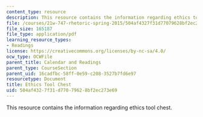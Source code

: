 ```yaml
---
content_type: resource
description: This resource contains the information regarding ethics tool chest.
file: /courses/21w-747-rhetoric-spring-2015/504af4327f31d77079628bf2ec273e69_MIT21W_747S15_rr02.pdf
file_size: 165187
file_type: application/pdf
learning_resource_types:
- Readings
license: https://creativecommons.org/licenses/by-nc-sa/4.0/
ocw_type: OCWFile
parent_title: Calendar and Readings
parent_type: CourseSection
parent_uid: 16cadfbc-58ff-0e59-c208-3527b7fd6e97
resourcetype: Document
title: Ethics Tool Chest
uid: 504af432-7f31-d770-7962-8bf2ec273e69
---
```

This resource contains the information regarding ethics tool chest.